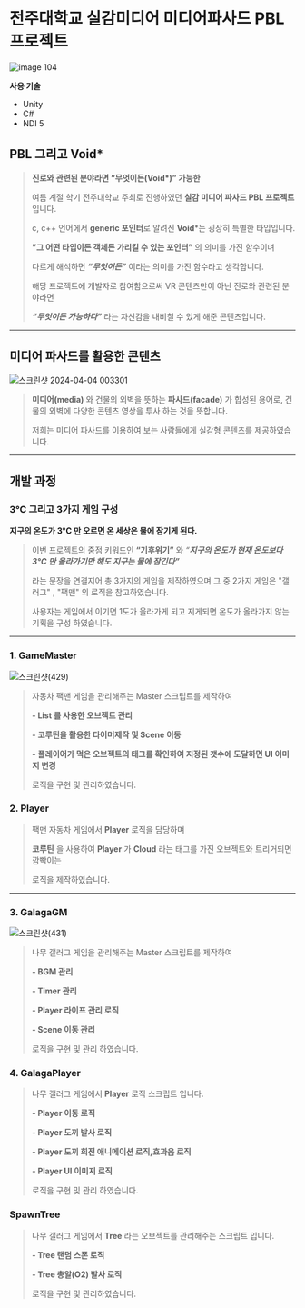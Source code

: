 # 전주대학교 실감미디어 미디어파사드 PBL 프로젝트
![image 104](https://github.com/user-attachments/assets/8db704a7-e2eb-4006-9758-d241610a1efd)

**사용 기술**

- Unity
- C#
- NDI 5 

## PBL 그리고 Void*

> **진로와 관련된 분야라면 “무엇이든(Void&ast;)” 가능한**
> 
> 여름 계절 학기 전주대학교 주최로 진행하였던 **실감 미디어 파사드 PBL 프로젝트**입니다.
>
> c, c++ 언어에서 **generic 포인터**로 알려진 **Void***는 굉장히 특별한 타입입니다.
>
> **”그 어떤 타입이든 객체든 가리킬 수 있는 포인터”** 의 의미를 가진 함수이며
>
> 다르게 해석하면 ***“무엇이든”*** 이라는 의미를 가진 함수라고 생각합니다.
> 
> 해당 프로젝트에 개발자로 참여함으로써 VR 콘텐츠만이 아닌 진로와 관련된 분야라면
> 
>***“무엇이든 가능하다”***  라는 자신감을 내비칠 수 있게 해준 콘텐츠입니다.

---
## 미디어 파사드를 활용한 콘텐츠
![스크린샷 2024-04-04 003301](https://github.com/user-attachments/assets/21cf60bd-f40f-4cb5-a247-9e46b52b3b64)

>**미디어(media)** 와 건물의 외벽을 뜻하는 **파사드(facade)** 가 합성된 용어로, 건물의 외벽에 다양한 콘텐츠 영상을 투사 하는 것을 뜻합니다.
>
>저희는 미디어 파사드를 이용하여 보는 사람들에게 실감형 콘텐츠를 제공하였습니다.

---
## **개발 과정**


### 3°C 그리고 3가지 게임 구성

**지구의 온도가 3°C 만 오르면 온 세상은 물에 잠기게 된다.**

> 이번 프로젝트의 중점 키워드인 **“기후위기”** 와 *“**지구의 온도가 현재 온도보다 3°C 만 올라가기만 해도 지구는 물에 잠긴다”***
>
> 라는 문장을 연결지어 총 3가지의 게임을 제작하였으며 그 중 2가지 게임은 "갤러그" , "팩맨" 의 로직을 참고하였습니다.
>
> 사용자는 게임에서 이기면 1도가 올라가게 되고 지게되면 온도가 올라가지 않는 기획을 구성 하였습니다.

---
### 1. GameMaster
![스크린샷(429)](https://github.com/user-attachments/assets/f1ac2fc3-19f8-4b58-a8eb-e0f255d9517b)

> 자동차 팩맨 게임을 관리해주는 Master 스크립트를 제작하여
>
> **- List 를 사용한 오브젝트 관리**
> 
> **- 코루틴을 활용한 타이머제작 및 Scene 이동**
> 
> **- 플레이어가 먹은 오브젝트의 태그를 확인하여 지정된 갯수에 도달하면 UI 이미지 변경**
>
> 로직을 구현 및 관리하였습니다.  

### 2. Player

> 팩맨 자동차 게임에서 **Player** 로직을 담당하며
> 
> **코루틴** 을 사용하여 **Player** 가 **Cloud** 라는 태그를 가진 오브젝트와 트리거되면 깜빡이는
>
> 로직을 제작하였습니다.
>
---
### 3. GalagaGM
![스크린샷(431)](https://github.com/user-attachments/assets/496a5500-847e-4be0-b3ce-68c47eaf5623)

> 나무 갤러그 게임을 관리해주는 Master 스크립트를 제작하여
> 
> **- BGM 관리**
> 
> **- Timer 관리**
>
> **- Player 라이프 관리 로직**
> 
> **- Scene 이동 관리**
> 
> 로직을 구현 및 관리 하였습니다.

### 4. GalagaPlayer


> 나무 갤러그 게임에서 **Player** 로직 스크립트 입니다.
>
> **- Player 이동 로직**
> 
> **- Player 도끼 발사 로직**
>
> **- Player 도끼 회전 애니메이션 로직,효과음 로직**
>
> **- Player UI 이미지 로직**
>
> 로직을 구현 및 관리 하였습니다.

### SpawnTree

> 나무 갤러그 게임에서 **Tree** 라는 오브젝트를 관리해주는 스크립트 입니다.
> 
> **- Tree 랜덤 스폰 로직**
> 
> **- Tree 총알(O2) 발사 로직**
>
> 로직을 구현 및 관리하였습니다. 

